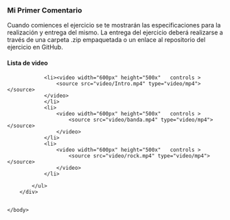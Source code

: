 <!DOCTYPE html>
<html>  
    <head>
        <meta charset="UTF-8">
        <meta http-equiv="X-UA-Compatible" content="IE=edge">
        <meta name="viewport" content="width=device-width, initial-scale=1.0">
        <title>Ejercicio de Introducción a HTML en OpenBootcamp</title>
    </head>
    <body>
        <h3>Mi Primer Comentario</h3>
        <p>
            Cuando comiences el ejercicio se te mostrarán las especificaciones para la realización y entrega del mismo. 
            La entrega del ejercicio deberá realizarse a través de una carpeta .zip empaquetada o un enlace al repositorio del ejercicio en GitHub.
        </p>
        <div>
            <h4>Lista de video </h4>
            
                <li><video width="600px" height="500x"   controls >
                    <source src="video/Intro.mp4" type="video/mp4"></source>
                </video>
                </li>
                <li>
                    <video width="600px" height="500x"   controls >
                        <source src="video/banda.mp4" type="video/mp4"></source>
                    </video>
                </li>
                <li>
                    <video width="600px" height="500x"   controls >
                        <source src="video/rock.mp4" type="video/mp4"></source>
                    </video>
                </li>
                
            </ul>
        </div>
    

    </body>
</html>
